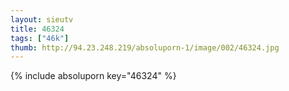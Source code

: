 ```yaml
--- 
layout: sieutv
title: 46324
tags: ["46k"]
thumb: http://94.23.248.219/absoluporn-1/image/002/46324.jpg
---
```

{% include absoluporn key="46324" %} 
